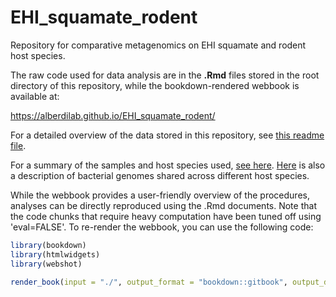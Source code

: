# EHI_squamate_rodent
Repository for comparative metagenomics on EHI squamate and rodent host species.

The raw code used for data analysis are in the **.Rmd** files stored in the root directory of this repository, while the bookdown-rendered webbook is available at:

https://alberdilab.github.io/EHI_squamate_rodent/

For a detailed overview of the data stored in this repository, see [this readme file](https://github.com/alberdilab/EHI_squamate_rodent/tree/main/data_files_description.md).

For a summary of the samples and host species used, [see here](https://github.com/alberdilab/EHI_squamate_rodent/blob/main/code/supplemental/supp_host_species_representation.md). [Here](https://github.com/alberdilab/EHI_squamate_rodent/blob/main/code/supplemental/supp_genomes_across_hosts.md) is also a description of bacterial genomes shared across different host species.

While the webbook provides a user-friendly overview of the procedures, analyses can be directly reproduced using the .Rmd documents. Note that the code chunks that require heavy computation have been tuned off using 'eval=FALSE'. To re-render the webbook, you can use the following code:

```r
library(bookdown)
library(htmlwidgets)
library(webshot)

render_book(input = "./", output_format = "bookdown::gitbook", output_dir = "docs")
```

